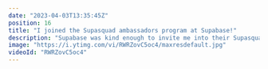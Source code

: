 ```yaml
---
date: "2023-04-03T13:35:45Z"
position: 16
title: "I joined the Supasquad ambassadors program at Supabase!"
description: "Supabase was kind enough to invite me into their Supasquad ambassador program, and I'm super excited about it!\n\nFollow me here:\nWebsite: https://timbenniks.dev\nTwitter: https://twitter.com/timbenniks\nGithub: https://github.com/timbenniks"
image: "https://i.ytimg.com/vi/RWRZovC5oc4/maxresdefault.jpg"
videoId: "RWRZovC5oc4"
---
```


